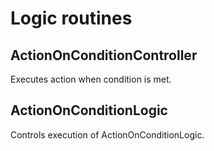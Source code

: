 # Logic routines

## ActionOnConditionController

Executes action when condition is met.

## ActionOnConditionLogic

Controls execution of ActionOnConditionLogic.